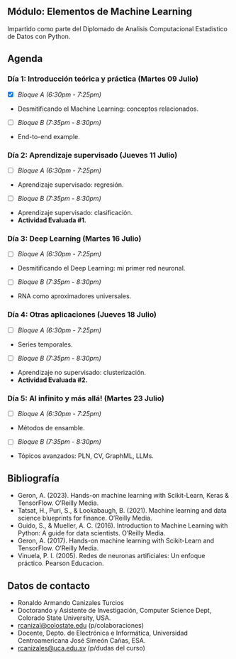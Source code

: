 ## Módulo: Elementos de Machine Learning
Impartido como parte del Diplomado de Analisis Computacional Estadistico de Datos con Python.

## Agenda
### Día 1: Introducción teórica y práctica (Martes 09 Julio)
- [x] *Bloque A (6:30pm - 7:25pm)*
- Desmitificando el Machine Learning: conceptos relacionados.
- [ ] *Bloque B (7:35pm - 8:30pm)*
- End-to-end example.
### Día 2: Aprendizaje supervisado (Jueves 11 Julio)
- [ ] *Bloque A (6:30pm - 7:25pm)*
- Aprendizaje supervisado: regresión.
- [ ] *Bloque B (7:35pm - 8:30pm)*
- Aprendizaje supervisado: clasificación.
- **Actividad Evaluada #1.**
### Día 3: Deep Learning (Martes 16 Julio)
- [ ] *Bloque A (6:30pm - 7:25pm)*
- Desmitificando el Deep Learning: mi primer red neuronal.
- [ ] *Bloque B (7:35pm - 8:30pm)*
- RNA como aproximadores universales.
### Día 4: Otras aplicaciones (Jueves 18 Julio)
- [ ] *Bloque A (6:30pm - 7:25pm)*
- Series temporales.
- [ ] *Bloque B (7:35pm - 8:30pm)*
- Aprendizaje no supervisado: clusterización.
- **Actividad Evaluada #2.**
### Día 5: Al infinito y más allá! (Martes 23 Julio)
- [ ] *Bloque A (6:30pm - 7:25pm)*
- Métodos de ensamble.
- [ ] *Bloque B (7:35pm - 8:30pm)*
- Tópicos avanzados: PLN, CV, GraphML, LLMs.

## Bibliografía
- Geron, A. (2023). Hands-on machine learning with Scikit-Learn, Keras & TensorFlow. O’Reilly Media.
- Tatsat, H., Puri, S., & Lookabaugh, B. (2021). Machine learning and data science blueprints for finance. O’Reilly Media.
- Guido, S., & Mueller, A. C. (2016). Introduction to Machine Learning with Python: A guide for data scientists. O’Reilly Media.
- Geron, A. (2017). Hands-on machine learning with Scikit-Learn and TensorFlow. O’Reilly Media.
- Vinuela, P. I. (2005). Redes de neuronas artificiales: Un enfoque práctico. Pearson Educacion.

## Datos de contacto
- Ronaldo Armando Canizales Turcios
- Doctorando y Asistente de Investigación, Computer Science Dept, Colorado State University, USA.
- rcanizal@colostate.edu (p/colaboraciones)
- Docente, Depto. de Electrónica e Informática, Universidad Centroamericana José Simeón Cañas, ESA.
- rcanizales@uca.edu.sv (p/dudas del curso)
